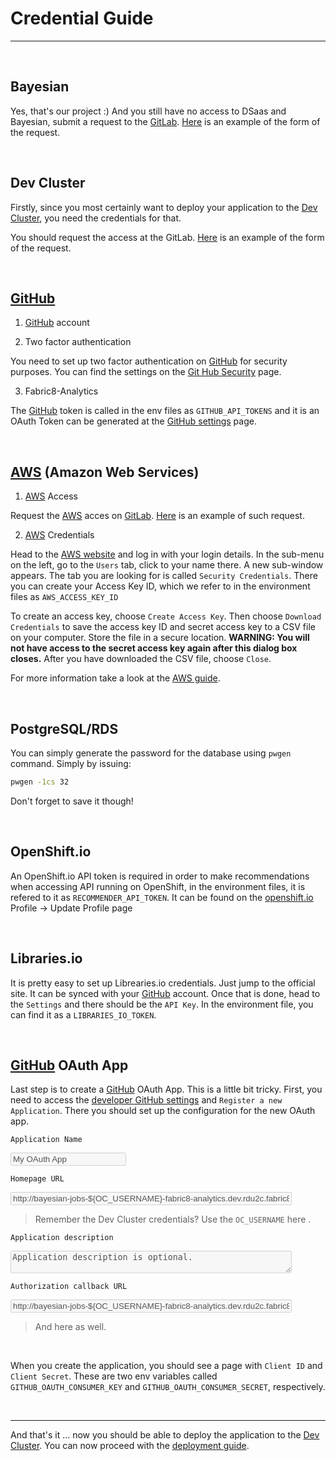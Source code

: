 # Credential Guide
---

<br>

## Bayesian

Yes, that's our project :) And you still have no access to DSaas and Bayesian, submit a request to the [GitLab].
[Here](https://gitlab.cee.redhat.com/dtsd/housekeeping/issues/1024) is an example of the form of the request.

<br>

## Dev Cluster

Firstly, since you most certainly want to deploy your application to the [Dev Cluster], you need the credentials for that.

You should request the access at the GitLab. [Here](https://gitlab.cee.redhat.com/dtsd/housekeeping/issues/1025) is an example of the form of the request.

<br>

## [GitHub]

1) [GitHub] account

2) Two factor authentication

You need to set up two factor authentication on [GitHub] for security purposes. You can find the settings on the [Git Hub Security](https://github.com/settings/security) page.

3) Fabric8-Analytics

The [GitHub] token is called in the env files as `GITHUB_API_TOKENS` and it is an OAuth Token can be generated at the [GitHub settings](https://github.com/settings/tokens) page.

<br>

## [AWS] (Amazon Web Services)

1) [AWS] Access

Request the [AWS] acces on [GitLab]. [Here](https://gitlab.cee.redhat.com/dtsd/housekeeping/issues/1026) is an example of such request.

2) [AWS] Credentials


Head to the [AWS website](https://console.aws.amazon.com/) and log in with your login details.
In the sub-menu on the left, go to the `Users` tab, click to your name there.
A new sub-window appears. The tab you are looking for is called `Security Credentials`.
There you can create your Access Key ID, which we refer to in the environment files as `AWS_ACCESS_KEY_ID`

To create an access key, choose `Create Access Key`. Then choose `Download Credentials` to save the access key ID and secret access key to a CSV file on your computer. Store the file in a secure location. **WARNING: You will not have access to the secret access key again after this dialog box closes.**
After you have downloaded the CSV file, choose `Close`.

For more information take a look at the [AWS guide](https://docs.aws.amazon.com/IAM/latest/UserGuide/id_credentials_access-keys.html?icmpid=docs_iam_console).

<br>

## PostgreSQL/RDS

You can simply generate the password for the database using `pwgen` command.
Simply by issuing:

```bash
pwgen -1cs 32
```

Don't forget to save it though!

<br>

## OpenShift.io

An OpenShift.io API token is required in order to make recommendations when accessing API running on OpenShift, in the environment files, it is refered to it as `RECOMMENDER_API_TOKEN`. It can be found on the [openshift.io](https://openshift.io/) Profile -> Update Profile page

<br>

## Libraries.io

It is pretty easy to set up Librearies.io credentials. Just jump to the official site. It can be synced with your [GitHub] account.
Once that is done, head to the `Settings` and there should be the `API Key`.
In the environment file, you can find it as a `LIBRARIES_IO_TOKEN`.

<br>

## [GitHub] OAuth App

Last step is to create a [GitHub] OAuth App. This is a little bit tricky.
First, you need to access the [developer GitHub settings](https://github.com/settings/developers$) and `Register a new Application`.
There you should set up the configuration for the new OAuth app.

`Application Name`

<input value="My OAuth App" disabled/>

`Homepage URL`

<input style="width: 450px;" value="http://bayesian-jobs-${OC_USERNAME}-fabric8-analytics.dev.rdu2c.fabric8.io/" disabled/>

> Remember the Dev Cluster credentials? Use the `OC_USERNAME` here .

`Application description`

<textarea style="width: 450px;" disabled>Application description is optional.</textarea>

`Authorization callback URL`

<input style="width: 450px;" value="http://bayesian-jobs-${OC_USERNAME}-fabric8-analytics.dev.rdu2c.fabric8.io/api/v1/authorized" disabled/>

> And here as well.


<br>

When you create the application, you should see a page with `Client ID` and `Client Secret`.
These are two env variables called `GITHUB_OAUTH_CONSUMER_KEY` and `GITHUB_OAUTH_CONSUMER_SECRET`, respectively.

<br>

---

And that's it ... now you should be able to deploy the application to the [Dev Cluster]. You can now proceed with the [deployment guide](/deployment).


[AWS]:(https://aws.amazon.com/)
[Dev Cluster]:(https://dev.rdu2c.fabric8.io:8443/console/)
[GitLab]:(https://gitlab.cee.redhat.com)
[GitHub]:(https://github.com/)
